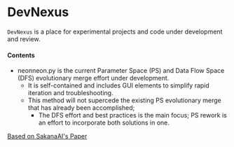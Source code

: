 # DevNexus

`DevNexus` is a place for experimental projects and code under development and review.

#### Contents

- neonneon.py is the current Parameter Space (PS) and Data Flow Space (DFS) evolutionary merge effort under development.
  - It is self-contained and includes GUI elements to simplify rapid iteration and troubleshooting.
  - This method will not supercede the existing PS evolutionary merge that has already been accomplished;
     - The DFS effort and best practices is the main focus; PS rework is an effort to incorporate both solutions in one.  


[Based on SakanaAI's Paper]([https://github.com/EleutherAI/lm-evaluation-harness](https://arxiv.org/abs/2403.13187))
